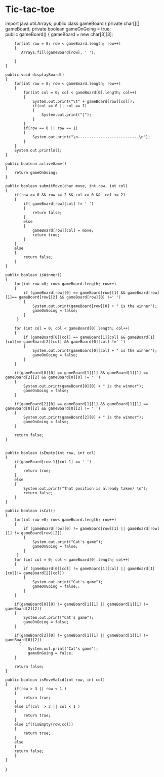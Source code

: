 # Tic-tac-toe
import java.util.Arrays;
public class gameBoard
{
    private char[][] gameBoard;
    private boolean gameOnGoing = true;                                                                                                                                                                            
    public gameBoard()
    {
        gameBoard = new char[3][3];
        
        for(int row = 0; row < gameBoard.length; row++)
        {
           Arrays.fill(gameBoard[row], ' ');
            
        }
    }
    
    public void displayBoard()
    {
        for(int row = 0; row < gameBoard.length; row++)
        {
            for(int col = 0; col < gameBoard[0].length; col++)
            {
                System.out.print("\t" + gameBoard[row][col]);
                if(col == 0 || col == 1)
                {
                    System.out.print("|"); 
                }
            }
            if(row == 0 || row == 1)
            {
                System.out.print("\n---------------------------\n"); 
            }
        }
        System.out.println();
    }
    
    public boolean activeGame()
    {
        return gameOnGoing;
    }
    
    public boolean submitMove(char move, int row, int col)
    {
        if(row >= 0 && row <= 2 && col >= 0 &&  col <= 2)
        {
            if( gameBoard[row][col] != ' ')
            {
                return false;
            }
            else
            {
                gameBoard[row][col] = move;
                return true;
            }
        }
        else
        {
            return false;
        }
    }
    
    public boolean isWinner()
    {
        for(int row =0; row< gameBoard.length; row++)
        {
            if (gameBoard[row][0] == gameBoard[row][1] && gameBoard[row][1]== gameBoard[row][2] && gameBoard[row][0] !=' ')
            {
                System.out.print(gameBoard[row][0] + " is the winner");
                gameOnGoing = false;
            }
         }
        
        for (int col = 0; col < gameBoard[0].length; col++)
        {
            if (gameBoard[0][col] == gameBoard[1][col] && gameBoard[1][col]== gameBoard[2][col] && gameBoard[0][col] !=' ')
            {
                System.out.print(gameBoard[0][col] + " is the winner");
                gameOnGoing = false;
            }
        }
        
        if(gameBoard[0][0] == gameBoard[1][1] && gameBoard[1][1] == gameBoard[2][2] && gameBoard[0][0] != ' ')
        {
            System.out.print(gameBoard[0][0] + " is the winner");
            gameOnGoing = false;
        }
        
        if(gameBoard[2][0] == gameBoard[1][1] && gameBoard[1][1] == gameBoard[0][2] && gameBoard[0][2] != ' ')
        {
            System.out.print(gameBoard[2][0] + " is the winner");
            gameOnGoing = false;
        }
        
        return false;
    }
    
    
    public boolean isEmpty(int row, int col)
    {
        if(gameBoard[row-1][col-1] == ' ')
        {
            return true;
        }
        else 
        {
            System.out.print("That position is already taken/ \n");
            return false;
        }
    }
    
    public boolean isCat()
    {
        for(int row =0; row< gameBoard.length; row++)
        {
            if (gameBoard[row][0] != gameBoard[row][1] || gameBoard[row][1] != gameBoard[row][2])
            {
                System.out.print("Cat's game");
                gameOnGoing = false;
            }
         }
        for (int col = 0; col < gameBoard[0].length; col++)
        {
            if (gameBoard[0][col] != gameBoard[1][col] || gameBoard[1][col]!= gameBoard[2][col])
            {
                System.out.print("Cat's game");
                gameOnGoing = false;;
            }
        }
        
        if(gameBoard[0][0] != gameBoard[1][1] || gameBoard[1][1] != gameBoard[2][2])
        {
            System.out.print("Cat's game");
            gameOnGoing = false;
        }
        
        if(gameBoard[2][0] != gameBoard[1][1] || gameBoard[1][1] != gameBoard[0][2])
          {  
              System.out.print("Cat's game");
              gameOnGoing = false;
        }
        
        return false;
    }
    
    public boolean isMoveValid(int row, int col)
    {
        if(row > 3 || row < 1 )
        {
            return true;
        }
        else if(col  > 3 || col < 1 )
        {
            return true;
        }
        else if(!isEmpty(row,col))
        {
            return true;
        }
        else
        {
        return false;
        }
    }
}
